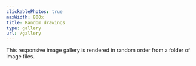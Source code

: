```yaml
---
clickablePhotos: true
maxWidth: 800x
title: Random drawings
type: gallery
url: /gallery
---
```


This responsive image gallery is rendered in random order from a folder of image files.